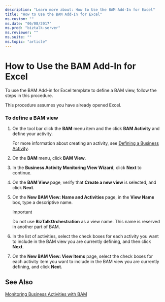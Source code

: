 ```yaml
---
description: "Learn more about: How to Use the BAM Add-In for Excel"
title: "How to Use the BAM Add-In for Excel"
ms.custom: ""
ms.date: "06/08/2017"
ms.prod: "biztalk-server"
ms.reviewer: ""
ms.suite: ""
ms.topic: "article"
---
```

# How to Use the BAM Add-In for Excel
To use the BAM Add-in for Excel template to define a BAM view, follow the steps in this procedure.  
  
 This procedure assumes you have already opened Excel.  
  
### To define a BAM view  
  
1.  On the tool bar click the **BAM** menu item and the click **BAM Activity** and define your activity.  
  
     For more information about creating an activity, see [Defining a Business Activity](../core/how-to-define-a-business-activity.md).  
  
2.  On the **BAM** menu, click **BAM View**.  
  
3.  In the **Business Activity Monitoring View Wizard**, click **Next** to continue.  
  
4.  On the **BAM View** page, verify that **Create a new view** is selected, and click **Next**.  
  
5.  On the **New BAM View: Name and Activities** page, in the **View Name** box, type a descriptive name.  
  
    > [!IMPORTANT]
    >  Do not use **BizTalkOrchestration** as a view name. This name is reserved in another part of BAM.  
  
6.  In the list of activities, select the check boxes for each activity you want to include in the BAM view you are currently defining, and then click **Next**.  
  
7.  On the **New BAM View: View Items** page, select the check boxes for each activity item you want to include in the BAM view you are currently defining, and click **Next**.  
  
## See Also  
 [Monitoring Business Activities with BAM](../core/monitoring-business-activities-with-bam.md)
